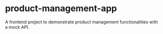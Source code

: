 # product-management-app
A frontend project to demonstrate product management functionalities with a mock API.
